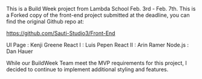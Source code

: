This is a Build Week project from Lambda School Feb. 3rd - Feb. 7th.
This is a Forked copy of the front-end project submitted at the deadline, you can find the original Github repo at:

https://github.com/Sauti-Studio3/Front-End

UI Page : Kenji Greene 
React I : Luis Pepen
React II : Arin Ramer
Node.js : Dan Hauer


While our BuildWeek Team meet the MVP requirements for this project, I decided to continue to implement additional styling and features.
